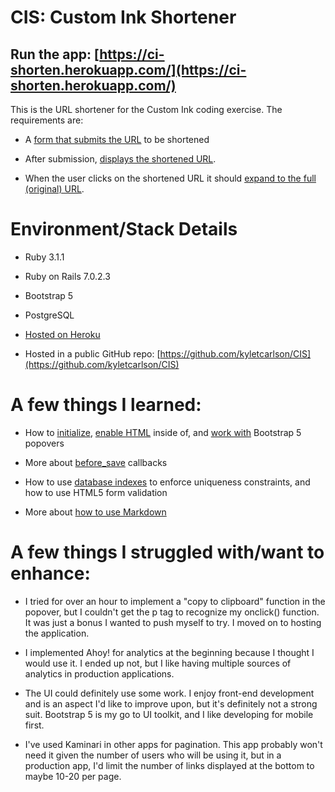 # CIS: Custom Ink Shortener

## Run the app: [https://ci-shorten.herokuapp.com/](https://ci-shorten.herokuapp.com/)

This is the URL shortener for the Custom Ink coding exercise. The requirements are:

* A [form that submits the URL](https://github.com/kyletcarlson/CIS/blob/main/app/views/layouts/_hero.html.erb) to be shortened

* After submission, [displays the shortened URL](https://github.com/kyletcarlson/CIS/blob/main/app/views/short_links/_users_last_short_link.html.erb).

* When the user clicks on the shortened URL it should [expand to the full (original) URL](https://github.com/kyletcarlson/CIS/blob/main/app/views/short_links/_users_last_short_link.html.erb).


# Environment/Stack Details

* Ruby 3.1.1

* Ruby on Rails 7.0.2.3

* Bootstrap 5

* PostgreSQL

* [Hosted on Heroku](https://ci-shorten.herokuapp.com/)

* Hosted in a public GitHub repo: [https://github.com/kyletcarlson/CIS](https://github.com/kyletcarlson/CIS)



# A few things I learned:

* How to [initialize](https://github.com/kyletcarlson/CIS/blob/main/app/views/layouts/application.html.erb#L32), [enable HTML](https://github.com/kyletcarlson/CIS/blob/main/app/views/short_links/_users_last_short_link.html.erb#L9) inside of, and [work with](https://github.com/kyletcarlson/CIS/blob/main/app/views/short_links/_short_link_popover.html.erb#L1) Bootstrap 5 popovers

* More about [before_save](https://github.com/kyletcarlson/CIS/blob/main/app/models/short_link.rb#L3) callbacks

* How to use [database indexes](https://github.com/kyletcarlson/CIS/blob/main/db/migrate/20220401025409_add_uniqueness_and_required_to_short_links.rb) to enforce uniqueness constraints, and how to use HTML5 form validation

* More about [how to use Markdown](https://www.markdownguide.org/basic-syntax)



# A few things I struggled with/want to enhance:

* I tried for over an hour to implement a "copy to clipboard" function in the popover, but I couldn't get the p tag to recognize my onclick() function. It was just a bonus I wanted to push myself to try. I moved on to hosting the application.

* I implemented Ahoy! for analytics at the beginning because I thought I would use it. I ended up not, but I like having multiple sources of analytics in production applications.

* The UI could definitely use some work. I enjoy front-end development and is an aspect I'd like to improve upon, but it's definitely not a strong suit. Bootstrap 5 is my go to UI toolkit, and I like developing for mobile first. 

* I've used Kaminari in other apps for pagination. This app probably won't need it given the number of users who will be using it, but in a production app, I'd limit the number of links displayed at the bottom to maybe 10-20 per page.